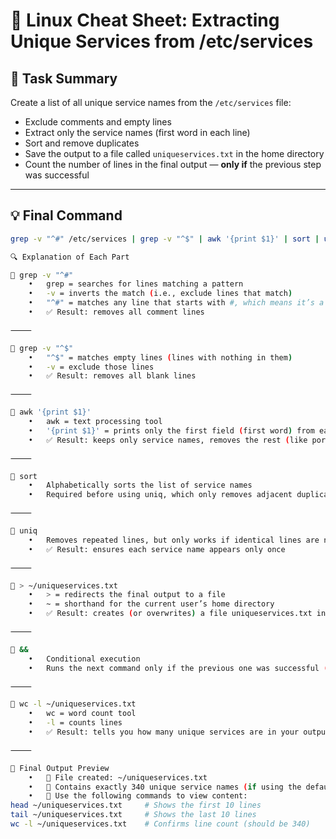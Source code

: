 # 🐧 Linux Cheat Sheet: Extracting Unique Services from /etc/services

## 🎯 Task Summary

Create a list of all unique service names from the `/etc/services` file:

- Exclude comments and empty lines
- Extract only the service names (first word in each line)
- Sort and remove duplicates
- Save the output to a file called `uniqueservices.txt` in the home directory
- Count the number of lines in the final output — **only if** the previous step was successful

---

## 💡 Final Command

```bash
grep -v "^#" /etc/services | grep -v "^$" | awk '{print $1}' | sort | uniq > ~/uniqueservices.txt && wc -l ~/uniqueservices.txt

🔍 Explanation of Each Part

🔹 grep -v "^#"
	•	grep = searches for lines matching a pattern
	•	-v = inverts the match (i.e., exclude lines that match)
	•	"^#" = matches any line that starts with #, which means it’s a comment
	•	✅ Result: removes all comment lines

⸻

🔹 grep -v "^$"
	•	"^$" = matches empty lines (lines with nothing in them)
	•	-v = exclude those lines
	•	✅ Result: removes all blank lines

⸻

🔹 awk '{print $1}'
	•	awk = text processing tool
	•	'{print $1}' = prints only the first field (first word) from each line, which is the service name
	•	✅ Result: keeps only service names, removes the rest (like port numbers or descriptions)

⸻

🔹 sort
	•	Alphabetically sorts the list of service names
	•	Required before using uniq, which only removes adjacent duplicates

⸻

🔹 uniq
	•	Removes repeated lines, but only works if identical lines are next to each other — that’s why we sorted first
	•	✅ Result: ensures each service name appears only once

⸻

🔹 > ~/uniqueservices.txt
	•	> = redirects the final output to a file
	•	~ = shorthand for the current user’s home directory
	•	✅ Result: creates (or overwrites) a file uniqueservices.txt in your home folder with the cleaned list

⸻

🔹 &&
	•	Conditional execution
	•	Runs the next command only if the previous one was successful (i.e., exit code was 0)

⸻

🔹 wc -l ~/uniqueservices.txt
	•	wc = word count tool
	•	-l = counts lines
	•	✅ Result: tells you how many unique services are in your output file

⸻

📁 Final Output Preview
	•	🔹 File created: ~/uniqueservices.txt
	•	🔹 Contains exactly 340 unique service names (if using the default /etc/services)
	•	🔹 Use the following commands to view content:
head ~/uniqueservices.txt     # Shows the first 10 lines
tail ~/uniqueservices.txt     # Shows the last 10 lines
wc -l ~/uniqueservices.txt    # Confirms line count (should be 340)
